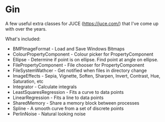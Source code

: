 # Gin
A few useful extra classes for JUCE (https://juce.com/) that I've come up with over the years.

What's included:

* BMPImageFormat - Load and Save Windows Bitmaps
* ColourPropertyComponent - Colour picker for PropertyComponent
* Ellipse - Determine if point is on ellipse. Find point at angle on ellipse.
* FilePropertyComponent - File chooser for PropertyComponent
* FileSystemWathcer - Get notified when files in directory change
* ImageEffects - Sepia, Vignette, Soften, Sharpen, Invert, Contrast, Hue, Saturation, etc
* Integrator - Calculate integrals
* LeastSquaresRegression - Fits a curve to data points
* LinearRegression - Fits a line to data points
* SharedMemory - Share a memory block between processes
* Spline - A smooth curve from a set of discrete points
* PerlinNoise - Natural looking noise
